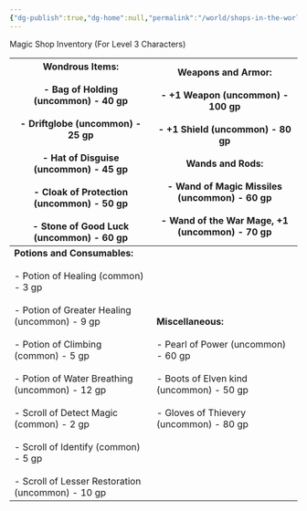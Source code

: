 ```yaml
---
{"dg-publish":true,"dg-home":null,"permalink":"/world/shops-in-the-world/grogans-magic-emporeum/","dgPassFrontmatter":true,"created":"2025-03-13T11:43:46.447-04:00","updated":"2025-03-16T19:07:24.381-04:00"}
---
```



Magic Shop Inventory (For Level 3 Characters)

| **Wondrous Items:**<br><br>- Bag of Holding (uncommon) - 40 gp<br>    <br>- Driftglobe (uncommon) - 25 gp<br>    <br>- Hat of Disguise (uncommon) - 45 gp<br>    <br>- Cloak of Protection (uncommon) - 50 gp<br>    <br>- Stone of Good Luck (uncommon) - 60 gp<br>                                                                                                                                            | **Weapons and Armor:**<br><br>- +1 Weapon (uncommon) - 100 gp<br>    <br>- +1 Shield (uncommon) - 80 gp<br><br>**Wands and Rods:**<br><br>- Wand of Magic Missiles (uncommon) - 60 gp<br>    <br>- Wand of the War Mage, +1 (uncommon) - 70 gp<br> |
| --------------------------------------------------------------------------------------------------------------------------------------------------------------------------------------------------------------------------------------------------------------------------------------------------------------------------------------------------------------------------------------------------------------- | -------------------------------------------------------------------------------------------------------------------------------------------------------------------------------------------------------------------------------------------------- |
| **Potions and Consumables:**<br><br>- Potion of Healing (common) - 3 gp<br>    <br>- Potion of Greater Healing (uncommon) - 9 gp<br>    <br>- Potion of Climbing (common) - 5 gp<br>    <br>- Potion of Water Breathing (uncommon) - 12 gp<br>    <br>- Scroll of Detect Magic (common) - 2 gp<br>    <br>- Scroll of Identify (common) - 5 gp<br>    <br>- Scroll of Lesser Restoration (uncommon) - 10 gp<br> | **Miscellaneous:**<br><br>- Pearl of Power (uncommon) - 60 gp<br>    <br>- Boots of Elven kind (uncommon) - 50 gp<br>    <br>- Gloves of Thievery (uncommon) - 80 gp                                                                               |






